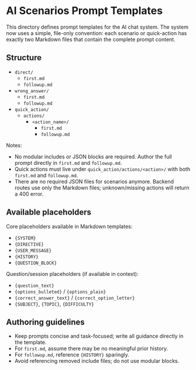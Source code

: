 # AI Scenarios Prompt Templates

This directory defines prompt templates for the AI chat system. The system now uses a simple, file-only convention: each scenario or quick-action has exactly two Markdown files that contain the complete prompt content.

## Structure

- `direct/`
  - `first.md`
  - `followup.md`
- `wrong_answer/`
  - `first.md`
  - `followup.md`
- `quick_action/`
  - `actions/`
    - `<action_name>/`
      - `first.md`
      - `followup.md`

Notes:
- No modular includes or JSON blocks are required. Author the full prompt directly in `first.md` and `followup.md`.
- Quick actions must live under `quick_action/actions/<action>/` with both `first.md` and `followup.md`.
 - There are no required JSON files for scenarios anymore. Backend routes use only the Markdown files; unknown/missing actions will return a 400 error.

## Available placeholders

Core placeholders available in Markdown templates:
- `{SYSTEM}`
- `{DIRECTIVE}`
- `{USER_MESSAGE}`
- `{HISTORY}`
- `{QUESTION_BLOCK}`

Question/session placeholders (if available in context):
- `{question_text}`
- `{options_bulleted}` / `{options_plain}`
- `{correct_answer_text}` / `{correct_option_letter}`
- `{SUBJECT}`, `{TOPIC}`, `{DIFFICULTY}`

## Authoring guidelines

- Keep prompts concise and task-focused; write all guidance directly in the template.
- For `first.md`, assume there may be no meaningful prior history.
- For `followup.md`, reference `{HISTORY}` sparingly.
- Avoid referencing removed include files; do not use modular blocks.
